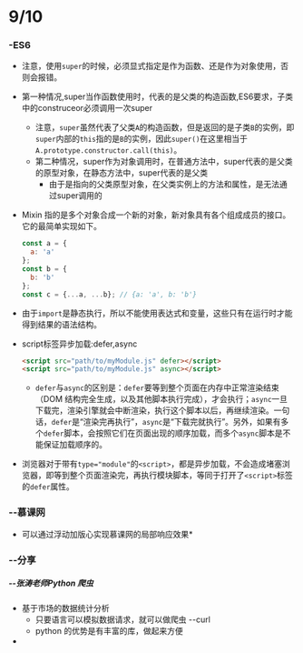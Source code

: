 # 9/10

### -ES6

- 注意，使用`super`的时候，必须显式指定是作为函数、还是作为对象使用，否则会报错。
- 第一种情况,super当作函数使用时，代表的是父类的构造函数,ES6要求，子类中的construceor必须调用一次super
  - 注意，`super`虽然代表了父类`A`的构造函数，但是返回的是子类`B`的实例，即`super`内部的`this`指的是`B`的实例，因此`super()`在这里相当于`A.prototype.constructor.call(this)`。
  - 第二种情况，super作为对象调用时，在普通方法中，super代表的是父类的原型对象，在静态方法中，super代表的是父类
    - 由于是指向的父类原型对象，在父类实例上的方法和属性，是无法通过super调用的

- Mixin 指的是多个对象合成一个新的对象，新对象具有各个组成成员的接口。它的最简单实现如下。

  ```javascript
  const a = {
    a: 'a'
  };
  const b = {
    b: 'b'
  };
  const c = {...a, ...b}; // {a: 'a', b: 'b'}
  ```

- 由于`import`是静态执行，所以不能使用表达式和变量，这些只有在运行时才能得到结果的语法结构。

- script标签异步加载:defer,async

  ```html
  <script src="path/to/myModule.js" defer></script>
  <script src="path/to/myModule.js" async></script>
  ```

  - `defer`与`async`的区别是：`defer`要等到整个页面在内存中正常渲染结束（DOM 结构完全生成，以及其他脚本执行完成），才会执行；`async`一旦下载完，渲染引擎就会中断渲染，执行这个脚本以后，再继续渲染。一句话，`defer`是“渲染完再执行”，`async`是“下载完就执行”。另外，如果有多个`defer`脚本，会按照它们在页面出现的顺序加载，而多个`async`脚本是不能保证加载顺序的。

- 浏览器对于带有`type="module"`的`<script>`，都是异步加载，不会造成堵塞浏览器，即等到整个页面渲染完，再执行模块脚本，等同于打开了`<script>`标签的`defer`属性。

### --慕课网

- 可以通过浮动加版心实现慕课网的局部响应效果*

### --分享 

##### --张涛老师Python 爬虫

- 基于市场的数据统计分析
  - 只要语言可以模拟数据请求，就可以做爬虫 --curl
  - python 的优势是有丰富的库，做起来方便
- 